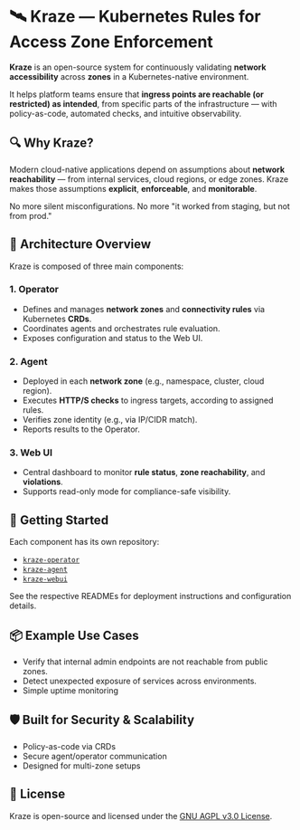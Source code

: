 # 🛰️ Kraze — Kubernetes Rules for Access Zone Enforcement

**Kraze** is an open-source system for continuously validating **network accessibility** across **zones** in a Kubernetes-native environment.

It helps platform teams ensure that **ingress points are reachable (or restricted) as intended**, from specific parts of the infrastructure — with policy-as-code, automated checks, and intuitive observability.



## 🔍 Why Kraze?

Modern cloud-native applications depend on assumptions about **network reachability** — from internal services, cloud regions, or edge zones. Kraze makes those assumptions **explicit**, **enforceable**, and **monitorable**.

No more silent misconfigurations. No more "it worked from staging, but not from prod."


## 🧩 Architecture Overview

Kraze is composed of three main components:

### 1. **Operator**
- Defines and manages **network zones** and **connectivity rules** via Kubernetes **CRDs**.
- Coordinates agents and orchestrates rule evaluation.
- Exposes configuration and status to the Web UI.

### 2. **Agent**
- Deployed in each **network zone** (e.g., namespace, cluster, cloud region).
- Executes **HTTP/S checks** to ingress targets, according to assigned rules.
- Verifies zone identity (e.g., via IP/CIDR match).
- Reports results to the Operator.

### 3. **Web UI**
- Central dashboard to monitor **rule status**, **zone reachability**, and **violations**.
- Supports read-only mode for compliance-safe visibility.


## 🚀 Getting Started

Each component has its own repository:

- [`kraze-operator`](https://github.com/kraze/kraze-operator)
- [`kraze-agent`](https://github.com/kraze/kraze-agent)
- [`kraze-webui`](https://github.com/kraze/kraze-webui)

See the respective READMEs for deployment instructions and configuration details.


## 📦 Example Use Cases

- Verify that internal admin endpoints are not reachable from public zones.
- Detect unexpected exposure of services across environments.
- Simple uptime monitoring


## 🛡️ Built for Security & Scalability

- Policy-as-code via CRDs
- Secure agent/operator communication
- Designed for multi-zone setups


## 📝 License

Kraze is open-source and licensed under the [GNU AGPL v3.0 License](https://www.gnu.org/licenses/agpl-3.0.html).
